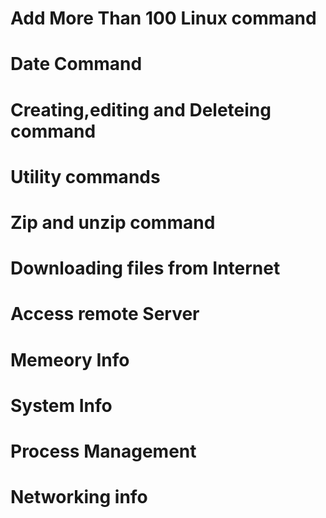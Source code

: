 # Add More Than 100 Linux command
# Date Command
# Creating,editing and Deleteing command
# Utility commands
# Zip and unzip command
# Downloading files from Internet
# Access remote Server
# Memeory Info
# System Info
# Process Management
# Networking info
